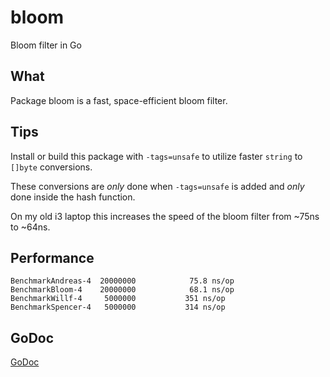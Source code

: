 # bloom
Bloom filter in Go

## What
Package bloom is a fast, space-efficient bloom filter.

## Tips
Install or build this package with `-tags=unsafe` to utilize faster
`string` to `[]byte` conversions.

These conversions are *only* done when `-tags=unsafe` is added and *only*
done inside the hash function.

On my old i3 laptop this increases the speed of the bloom filter from ~75ns to ~64ns.

## Performance
```
BenchmarkAndreas-4	20000000	        75.8 ns/op
BenchmarkBloom-4  	20000000	        68.1 ns/op
BenchmarkWillf-4  	 5000000	       351 ns/op
BenchmarkSpencer-4	 5000000	       314 ns/op
```

## GoDoc
[GoDoc](https://godoc.org/github.com/EricLagergren/bloom)
